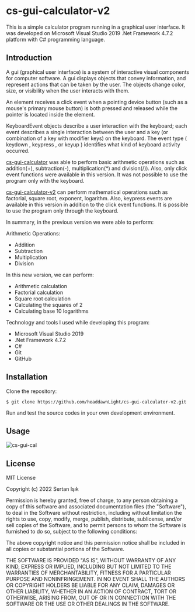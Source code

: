 # cs-gui-calculator-v2

This is a simple calculator program running in a graphical user interface. It was developed on Microsoft Visual Studio 2019 .Net Framework 4.7.2 platform with C# programming language.

## Introduction

A gui (graphical user interface) is a system of interactive visual components for computer software. A gui displays objects that convey information, and represent actions that can be taken by the user. 
The objects change color, size, or visibility when the user interacts with them.

An element receives a click event when a pointing device button (such as a mouse's primary mouse button) is both pressed and released while the pointer is located inside the element.

KeyboardEvent objects describe a user interaction with the keyboard; each event describes a single interaction between the user and a key (or combination of a key with modifier keys) on the keyboard. The event type ( keydown , keypress , or keyup ) identifies what kind of keyboard activity occurred.

[cs-gui-calculator](https://github.com/headdawnLight/cs-gui-calculator.git) was able to perform basic arithmetic operations such as addition(+), subtraction(-), multiplication(*) and division(/)). Also, only click event functions were available in this version. It was not possible to use the program only with the keyboard.

[cs-gui-calculator-v2](https://github.com/headdawnLight/cs-gui-calculator-v2.git) can perform mathematical operations such as factorial, square root, exponent, logarithm. Also, keypress events are available in this version in addition to the click event functions. It is possible to use the program only through the keyboard.

In summary, in the previous version we were able to perform:

Arithmetic Operations:

- Addition
- Subtraction
- Multiplication
- Division

In this new version, we can perform:

- Arithmetic calculation
- Factorial calculation
- Square root calculation
- Calculating the squares of 2
- Calculating base 10 logarithms

Technology and tools I used while developing this program:

- Microsoft Visual Studio 2019
- .Net Framework 4.7.2
- C#
- Git
- GitHub

## Installation

Clone the repository:

    $ git clone https://github.com/headdawnLight/cs-gui-calculator-v2.git

Run and test the source codes in your own development environment. 

## Usage

![cs-gui-cal](https://user-images.githubusercontent.com/82842186/167945993-f00a58df-b519-468f-927c-7d4b0ed87f37.gif)

## License

MIT License

Copyright (c) 2022 Sertan Işık

Permission is hereby granted, free of charge, to any person obtaining a copy
of this software and associated documentation files (the "Software"), to deal
in the Software without restriction, including without limitation the rights
to use, copy, modify, merge, publish, distribute, sublicense, and/or sell
copies of the Software, and to permit persons to whom the Software is
furnished to do so, subject to the following conditions:

The above copyright notice and this permission notice shall be included in all
copies or substantial portions of the Software.

THE SOFTWARE IS PROVIDED "AS IS", WITHOUT WARRANTY OF ANY KIND, EXPRESS OR
IMPLIED, INCLUDING BUT NOT LIMITED TO THE WARRANTIES OF MERCHANTABILITY,
FITNESS FOR A PARTICULAR PURPOSE AND NONINFRINGEMENT. IN NO EVENT SHALL THE
AUTHORS OR COPYRIGHT HOLDERS BE LIABLE FOR ANY CLAIM, DAMAGES OR OTHER
LIABILITY, WHETHER IN AN ACTION OF CONTRACT, TORT OR OTHERWISE, ARISING FROM,
OUT OF OR IN CONNECTION WITH THE SOFTWARE OR THE USE OR OTHER DEALINGS IN THE
SOFTWARE.
